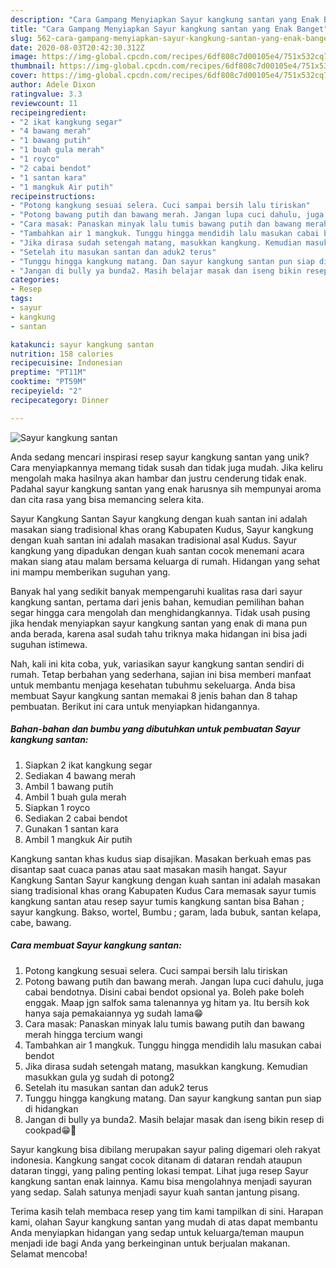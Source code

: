 ```yaml
---
description: "Cara Gampang Menyiapkan Sayur kangkung santan yang Enak Banget"
title: "Cara Gampang Menyiapkan Sayur kangkung santan yang Enak Banget"
slug: 562-cara-gampang-menyiapkan-sayur-kangkung-santan-yang-enak-banget
date: 2020-08-03T20:42:30.312Z
image: https://img-global.cpcdn.com/recipes/6df808c7d00105e4/751x532cq70/sayur-kangkung-santan-foto-resep-utama.jpg
thumbnail: https://img-global.cpcdn.com/recipes/6df808c7d00105e4/751x532cq70/sayur-kangkung-santan-foto-resep-utama.jpg
cover: https://img-global.cpcdn.com/recipes/6df808c7d00105e4/751x532cq70/sayur-kangkung-santan-foto-resep-utama.jpg
author: Adele Dixon
ratingvalue: 3.3
reviewcount: 11
recipeingredient:
- "2 ikat kangkung segar"
- "4 bawang merah"
- "1 bawang putih"
- "1 buah gula merah"
- "1 royco"
- "2 cabai bendot"
- "1 santan kara"
- "1 mangkuk Air putih"
recipeinstructions:
- "Potong kangkung sesuai selera. Cuci sampai bersih lalu tiriskan"
- "Potong bawang putih dan bawang merah. Jangan lupa cuci dahulu, juga cabai bendotnya. Disini cabai bendot opsional ya. Boleh pake boleh enggak. Maap jgn salfok sama talenannya yg hitam ya. Itu bersih kok hanya saja pemakaiannya yg sudah lama😁"
- "Cara masak: Panaskan minyak lalu tumis bawang putih dan bawang merah hingga tercium wangi"
- "Tambahkan air 1 mangkuk. Tunggu hingga mendidih lalu masukan cabai bendot"
- "Jika dirasa sudah setengah matang, masukkan kangkung. Kemudian masukkan gula yg sudah di potong2"
- "Setelah itu masukan santan dan aduk2 terus"
- "Tunggu hingga kangkung matang. Dan sayur kangkung santan pun siap di hidangkan"
- "Jangan di bully ya bunda2. Masih belajar masak dan iseng bikin resep di cookpad😁🙏"
categories:
- Resep
tags:
- sayur
- kangkung
- santan

katakunci: sayur kangkung santan 
nutrition: 158 calories
recipecuisine: Indonesian
preptime: "PT11M"
cooktime: "PT59M"
recipeyield: "2"
recipecategory: Dinner

---
```



![Sayur kangkung santan](https://img-global.cpcdn.com/recipes/6df808c7d00105e4/751x532cq70/sayur-kangkung-santan-foto-resep-utama.jpg)

Anda sedang mencari inspirasi resep sayur kangkung santan yang unik? Cara menyiapkannya memang tidak susah dan tidak juga mudah. Jika keliru mengolah maka hasilnya akan hambar dan justru cenderung tidak enak. Padahal sayur kangkung santan yang enak harusnya sih mempunyai aroma dan cita rasa yang bisa memancing selera kita.

Sayur Kangkung Santan Sayur kangkung dengan kuah santan ini adalah masakan siang tradisional khas orang Kabupaten Kudus, Sayur kangkung dengan kuah santan ini adalah masakan tradisional asal Kudus. Sayur kangkung yang dipadukan dengan kuah santan cocok menemani acara makan siang atau malam bersama keluarga di rumah. Hidangan yang sehat ini mampu memberikan suguhan yang.

Banyak hal yang sedikit banyak mempengaruhi kualitas rasa dari sayur kangkung santan, pertama dari jenis bahan, kemudian pemilihan bahan segar hingga cara mengolah dan menghidangkannya. Tidak usah pusing jika hendak menyiapkan sayur kangkung santan yang enak di mana pun anda berada, karena asal sudah tahu triknya maka hidangan ini bisa jadi suguhan istimewa.


Nah, kali ini kita coba, yuk, variasikan sayur kangkung santan sendiri di rumah. Tetap berbahan yang sederhana, sajian ini bisa memberi manfaat untuk membantu menjaga kesehatan tubuhmu sekeluarga. Anda bisa membuat Sayur kangkung santan memakai 8 jenis bahan dan 8 tahap pembuatan. Berikut ini cara untuk menyiapkan hidangannya.

<!--inarticleads1-->

##### Bahan-bahan dan bumbu yang dibutuhkan untuk pembuatan Sayur kangkung santan:

1. Siapkan 2 ikat kangkung segar
1. Sediakan 4 bawang merah
1. Ambil 1 bawang putih
1. Ambil 1 buah gula merah
1. Siapkan 1 royco
1. Sediakan 2 cabai bendot
1. Gunakan 1 santan kara
1. Ambil 1 mangkuk Air putih


Kangkung santan khas kudus siap disajikan. Masakan berkuah emas pas disantap saat cuaca panas atau saat masakan masih hangat. Sayur Kangkung Santan Sayur kangkung dengan kuah santan ini adalah masakan siang tradisional khas orang Kabupaten Kudus Cara memasak sayur tumis kangkung santan atau resep sayur tumis kangkung santan bisa Bahan ; sayur kangkung. Bakso, wortel, Bumbu ; garam, lada bubuk, santan kelapa, cabe, bawang. 

<!--inarticleads2-->

##### Cara membuat Sayur kangkung santan:

1. Potong kangkung sesuai selera. Cuci sampai bersih lalu tiriskan
1. Potong bawang putih dan bawang merah. Jangan lupa cuci dahulu, juga cabai bendotnya. Disini cabai bendot opsional ya. Boleh pake boleh enggak. Maap jgn salfok sama talenannya yg hitam ya. Itu bersih kok hanya saja pemakaiannya yg sudah lama😁
1. Cara masak: Panaskan minyak lalu tumis bawang putih dan bawang merah hingga tercium wangi
1. Tambahkan air 1 mangkuk. Tunggu hingga mendidih lalu masukan cabai bendot
1. Jika dirasa sudah setengah matang, masukkan kangkung. Kemudian masukkan gula yg sudah di potong2
1. Setelah itu masukan santan dan aduk2 terus
1. Tunggu hingga kangkung matang. Dan sayur kangkung santan pun siap di hidangkan
1. Jangan di bully ya bunda2. Masih belajar masak dan iseng bikin resep di cookpad😁🙏


Sayur kangkung bisa dibilang merupakan sayur paling digemari oleh rakyat indonesia. Kangkung sangat cocok ditanam di dataran rendah ataupun dataran tinggi, yang paling penting lokasi tempat. Lihat juga resep Sayur kangkung santan enak lainnya. Kamu bisa mengolahnya menjadi sayuran yang sedap. Salah satunya menjadi sayur kuah santan jantung pisang. 

Terima kasih telah membaca resep yang tim kami tampilkan di sini. Harapan kami, olahan Sayur kangkung santan yang mudah di atas dapat membantu Anda menyiapkan hidangan yang sedap untuk keluarga/teman maupun menjadi ide bagi Anda yang berkeinginan untuk berjualan makanan. Selamat mencoba!
